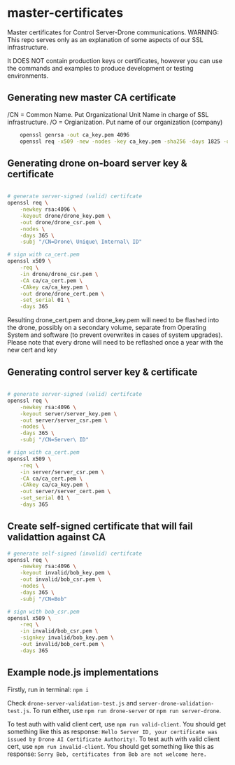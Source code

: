 # master-certificates
Master certificates for Control Server-Drone communications. WARNING: This repo serves only as an explanation of some aspects of our SSL infrastructure. 

It DOES NOT contain production keys or certificates, however you can use the commands and examples to produce development or testing environments.

## Generating new master CA certificate

/CN = Common Name. Put Organizational Unit Name in charge of SSL infrastructure.
/O = Orgianization. Put name of our organization (company)

```bash
	openssl genrsa -out ca_key.pem 4096
	openssl req -x509 -new -nodes -key ca_key.pem -sha256 -days 1825 -out ca_cert.pem
```

## Generating drone on-board server key & certificate

```bash

# generate server-signed (valid) certifcate
openssl req \
	-newkey rsa:4096 \
	-keyout drone/drone_key.pem \
	-out drone/drone_csr.pem \
	-nodes \
	-days 365 \
	-subj "/CN=Drone\ Unique\ Internal\ ID"

# sign with ca_cert.pem
openssl x509 \
	-req \
	-in drone/drone_csr.pem \
	-CA ca/ca_cert.pem \
	-CAkey ca/ca_key.pem \
	-out drone/drone_cert.pem \
	-set_serial 01 \
	-days 365
```

Resulting drone_cert.pem and drone_key.pem will need to be flashed into the drone, possibly on a secondary volume, separate from Operating System and software (to prevent overwrites in cases of system upgrades). Please note that every drone will need to be reflashed once a year with the new cert and key

## Generating control server key & certificate

```bash

# generate server-signed (valid) certifcate
openssl req \
	-newkey rsa:4096 \
	-keyout server/server_key.pem \
	-out server/server_csr.pem \
	-nodes \
	-days 365 \
	-subj "/CN=Server\ ID"

# sign with ca_cert.pem
openssl x509 \
	-req \
	-in server/server_csr.pem \
	-CA ca/ca_cert.pem \
	-CAkey ca/ca_key.pem \
	-out server/server_cert.pem \
	-set_serial 01 \
	-days 365
```

## Create self-signed certificate that will fail validattion against CA

```bash
# generate self-signed (invalid) certifcate
openssl req \
	-newkey rsa:4096 \
	-keyout invalid/bob_key.pem \
	-out invalid/bob_csr.pem \
	-nodes \
	-days 365 \
	-subj "/CN=Bob"

# sign with bob_csr.pem
openssl x509 \
	-req \
	-in invalid/bob_csr.pem \
	-signkey invalid/bob_key.pem \
	-out invalid/bob_cert.pem \
	-days 365
```


## Example node.js implementations

Firstly, run in terminal: `npm i`

Check `drone-server-validation-test.js` and `server-drone-validation-test.js`. To run either, use `npm run drone-server` or `npm run server-drone`.

To test auth with valid client cert, use `npm run valid-client`. You should get something like this as response: `Hello Server ID, your certificate was issued by Drone AI Certificate Authority!`.
To test auth with valid client cert, use `npm run invalid-client`. You should get something like this as response: `Sorry Bob, certificates from Bob are not welcome here.`